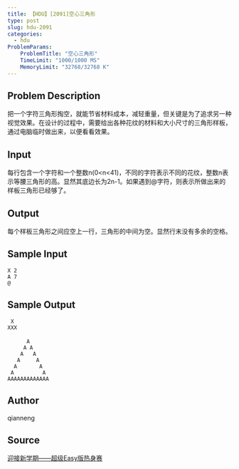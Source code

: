 ```yaml
---
title: 【HDU】[2091]空心三角形
type: post
slug: hdu-2091
categories:
  - hdu
ProblemParams:
    ProblemTitle: "空心三角形"
    TimeLimit: "1000/1000 MS"
    MemoryLimit: "32768/32768 K"
---
```


## Problem Description

把一个字符三角形掏空，就能节省材料成本，减轻重量，但关键是为了追求另一种视觉效果。在设计的过程中，需要给出各种花纹的材料和大小尺寸的三角形样板，通过电脑临时做出来，以便看看效果。

## Input

每行包含一个字符和一个整数n(0<n<41)，不同的字符表示不同的花纹，整数n表示等腰三角形的高。显然其底边长为2n-1。如果遇到@字符，则表示所做出来的样板三角形已经够了。

## Output

每个样板三角形之间应空上一行，三角形的中间为空。显然行末没有多余的空格。

## Sample Input

```
X 2
A 7
@

```

## Sample Output

```
 X
XXX
　
      A
     A A
    A   A
   A     A
  A       A
 A         A
AAAAAAAAAAAAA

```

## Author

qianneng

## Source

[迎接新学期——超级Easy版热身赛](https://acm.hdu.edu.cn//search.php?field=problem&key=%D3%AD%BD%D3%D0%C2%D1%A7%C6%DA%A1%AA%A1%AA%B3%AC%BC%B6Easy%B0%E6%C8%C8%C9%ED%C8%FC&source=1&searchmode=source)
